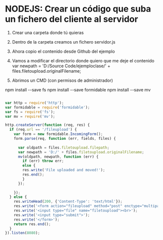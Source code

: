 # NODEJS: Crear un código que suba un fichero del cliente al servidor

1. Crear una carpeta donde tú quieras
2. Dentro de la carpeta creamos un fichero servidor.js
3. Ahora copio el contenido desde Github del ejemplo
4. Vamos a modificar el directorio donde quiero que me deje el contenido
var newpath = 'D:/Source Code/ejemploclase/' + files.filetoupload.originalFilename;

5. Abrimos un CMD (con permisos de administrador)

npm install --save fs
npm install --save formidable
npm install --save mv

```js

var http = require('http');
var formidable = require('formidable');
var fs = require('fs');
var mv = require('mv');

http.createServer(function (req, res) {
  if (req.url == '/fileupload') {
    var form = new formidable.IncomingForm();
    form.parse(req, function (err, fields, files) {
      
      var oldpath = files.filetoupload.filepath;
      var newpath = 'D:/' + files.filetoupload.originalFilename;
      mv(oldpath, newpath, function (err) {
        if (err) throw err;
        else {
        res.write('File uploaded and moved!');
        res.end();
        }
      });
     
    });
  } else {
    res.writeHead(200, {'Content-Type': 'text/html'});
    res.write('<form action="fileupload" method="post" enctype="multipart/form-data">');
    res.write('<input type="file" name="filetoupload"><br>');
    res.write('<input type="submit">');
    res.write('</form>');
    return res.end();
  }
}).listen(8080);
```
